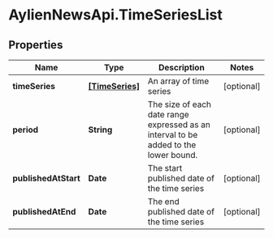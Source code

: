 # AylienNewsApi.TimeSeriesList

## Properties
Name | Type | Description | Notes
------------ | ------------- | ------------- | -------------
**timeSeries** | [**[TimeSeries]**](TimeSeries.md) | An array of time series | [optional] 
**period** | **String** | The size of each date range expressed as an interval to be added to the lower bound. | [optional] 
**publishedAtStart** | **Date** | The start published date of the time series | [optional] 
**publishedAtEnd** | **Date** | The end published date of the time series | [optional] 


